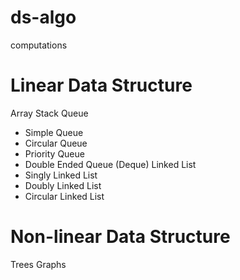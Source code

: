# ds-algo
computations

# Linear Data Structure 
Array 
Stack
Queue
 - Simple Queue
 - Circular Queue
 - Priority Queue
 - Double Ended Queue (Deque) 
Linked List
 - Singly Linked List
 - Doubly Linked List
 - Circular Linked List

# Non-linear Data Structure
Trees 
Graphs
